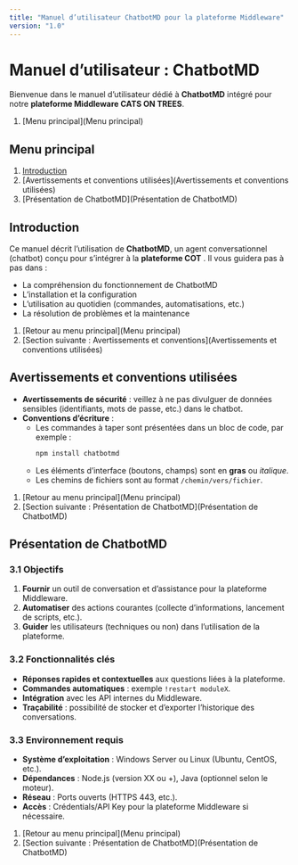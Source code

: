 ```yaml
---
title: "Manuel d’utilisateur ChatbotMD pour la plateforme Middleware"
version: "1.0"
---
```


# Manuel d’utilisateur : ChatbotMD

Bienvenue dans le manuel d’utilisateur dédié à **ChatbotMD** intégré pour notre **plateforme Middleware CATS ON TREES**.  

1. [Menu principal](Menu principal)


## Menu principal

1. [Introduction](Introduction)  
2. [Avertissements et conventions utilisées](Avertissements et conventions utilisées)  
3. [Présentation de ChatbotMD](Présentation de ChatbotMD)  



## Introduction

Ce manuel décrit l’utilisation de **ChatbotMD**, un agent conversationnel (chatbot) conçu pour s’intégrer à la **plateforme COT** . Il vous guidera pas à pas dans :

- La compréhension du fonctionnement de ChatbotMD  
- L’installation et la configuration  
- L’utilisation au quotidien (commandes, automatisations, etc.)  
- La résolution de problèmes et la maintenance

1. [Retour au menu principal](Menu principal)  
2. [Section suivante : Avertissements et conventions](Avertissements et conventions utilisées)  



## Avertissements et conventions utilisées

- **Avertissements de sécurité** : veillez à ne pas divulguer de données sensibles (identifiants, mots de passe, etc.) dans le chatbot.  
- **Conventions d’écriture** :  
  - Les commandes à taper sont présentées dans un bloc de code, par exemple :  
    ```bash
    npm install chatbotmd
    ```
  - Les éléments d’interface (boutons, champs) sont en **gras** ou *italique*.
  - Les chemins de fichiers sont au format `/chemin/vers/fichier`.


1. [Retour au menu principal](Menu principal)  
2. [Section suivante : Présentation de ChatbotMD](Présentation de ChatbotMD)  


## Présentation de ChatbotMD

### 3.1 Objectifs

1. **Fournir** un outil de conversation et d’assistance pour la plateforme Middleware.  
2. **Automatiser** des actions courantes (collecte d’informations, lancement de scripts, etc.).  
3. **Guider** les utilisateurs (techniques ou non) dans l’utilisation de la plateforme.

### 3.2 Fonctionnalités clés

- **Réponses rapides et contextuelles** aux questions liées à la plateforme.  
- **Commandes automatiques** : exemple `!restart moduleX`.  
- **Intégration** avec les API internes du Middleware.  
- **Traçabilité** : possibilité de stocker et d’exporter l’historique des conversations.

### 3.3 Environnement requis

- **Système d’exploitation** : Windows Server ou Linux (Ubuntu, CentOS, etc.).  
- **Dépendances** : Node.js (version XX ou +), Java (optionnel selon le moteur).  
- **Réseau** : Ports ouverts (HTTPS 443, etc.).  
- **Accès** : Crédentials/API Key pour la plateforme Middleware si nécessaire.

1. [Retour au menu principal](Menu principal)  
2. [Section suivante : Présentation de ChatbotMD](Présentation de ChatbotMD)  

